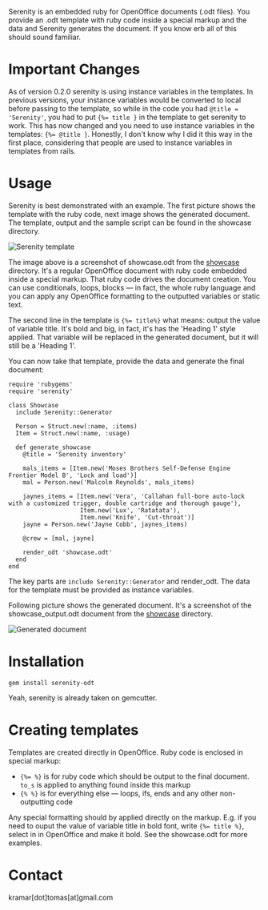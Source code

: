Serenity is an embedded ruby for OpenOffice documents (.odt files). You provide an .odt template with ruby code inside a special markup and the data and Serenity generates the document. If you know erb all of this should sound familiar.

Important Changes
=================

As of version 0.2.0 serenity is using instance variables in the templates. In previous versions, your instance variables would be converted to local before passing to the template, so while in the code you had `@title = 'Serenity'`, you had to put `{%= title }` in the template to get serenity to work. This has now changed and you need to use instance variables in the templates: `{%= @title }`. Honestly, I don't know why I did it this way in the first place, considering that people are used to instance variables in templates from rails.

Usage
======

Serenity is best demonstrated with an example. The first picture shows the template with the ruby code, next image shows the generated document. The template, output and the sample script can be found in the showcase directory.

![Serenity template](http://github.com/kremso/serenity/blob/master/showcase/imgs/serenity_template.png?raw=true)

The image above is a screenshot of showcase.odt from the [showcase](http://github.com/kremso/serenity/blob/master/showcase) directory. It's a regular OpenOffice document with ruby code embedded inside a special markup. That ruby code drives the document creation. You can use conditionals, loops, blocks &mdash; in fact, the whole ruby language and you can apply any OpenOffice formatting to the outputted variables or static text.

The second line in the template is `{%= title%}` what means: output the value of variable title. It's bold and big, in fact, it's has the 'Heading 1' style applied. That variable will be replaced in the generated document, but it will still be a 'Heading 1'.

You can now take that template, provide the data and generate the final document:

    require 'rubygems'
    require 'serenity'

    class Showcase
      include Serenity::Generator

      Person = Struct.new(:name, :items)
      Item = Struct.new(:name, :usage)

      def generate_showcase
        @title = 'Serenity inventory'

        mals_items = [Item.new('Moses Brothers Self-Defense Engine Frontier Model B', 'Lock and load')]
        mal = Person.new('Malcolm Reynolds', mals_items)

        jaynes_items = [Item.new('Vera', 'Callahan full-bore auto-lock with a customized trigger, double cartridge and thorough gauge'),
                        Item.new('Lux', 'Ratatata'),
                        Item.new('Knife', 'Cut-throat')]
        jayne = Person.new('Jayne Cobb', jaynes_items)

        @crew = [mal, jayne]

        render_odt 'showcase.odt'
      end
    end

The key parts are `include Serenity::Generator` and render_odt. The data for the template must be provided as instance variables.

Following picture shows the generated document. It's a screenshot of the showcase_output.odt document from the [showcase](http://github.com/kremso/serenity/blob/master/showcase) directory.

![Generated document](http://github.com/kremso/serenity/blob/master/showcase/imgs/serenity_output.png?raw=true)

Installation
============

    gem install serenity-odt

Yeah, serenity is already taken on gemcutter.

Creating templates
===================

Templates are created directly in OpenOffice. Ruby code is enclosed in special markup:

+ `{%= %}` is for ruby code which should be output to the final document. `to_s` is applied to anything found inside this markup
+ `{% %}` is for everything else &mdash; loops, ifs, ends and any other non-outputting code

Any special formatting should by applied directly on the markup. E.g. if you need to ouput the value of variable title in bold font, write `{%= title %}`, select in in OpenOffice and make it bold. See the showcase.odt for more examples.

Contact
=======

kramar[dot]tomas[at]gmail.com

